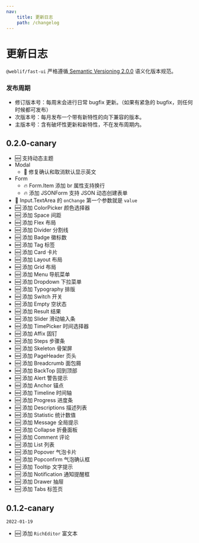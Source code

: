 ```yaml
---
nav:
    title: 更新日志
    path: /changelog
---
```


# 更新日志

`@weblif/fast-ui` 严格遵循[ Semantic Versioning 2.0.0](https://semver.org/lang/zh-CN/) 语义化版本规范。

### 发布周期

-   修订版本号：每周末会进行日常 bugfix 更新。（如果有紧急的 bugfix，则任何时候都可发布）
-   次版本号：每月发布一个带有新特性的向下兼容的版本。
-   主版本号：含有破坏性更新和新特性，不在发布周期内。

## 0.2.0-canary

- 🆕 支持动态主题
- Modal
    - 🐞 修复确认和取消默认显示英文
- Form
    - 🔥 Form.Item 添加 br 属性支持换行
    - 🔥 添加 JSONForm 支持 JSON 动态创建表单
- 🐞 Input.TextArea 的 `onChange` 第一个参数就是 `value`
- 🆕 添加 ColorPicker 颜色选择器
- 🆕 添加 Space 间距 
- 🆕 添加 Flex 布局
- 🆕 添加 Divider 分割线
- 🆕 添加 Badge 徽标数
- 🆕 添加 Tag 标签
- 🆕 添加 Card 卡片
- 🆕 添加 Layout 布局
- 🆕 添加 Grid 布局
- 🆕 添加 Menu 导航菜单
- 🆕 添加 Dropdown 下拉菜单
- 🆕 添加 Typography 排版
- 🆕 添加 Switch 开关
- 🆕 添加 Empty 空状态
- 🆕 添加 Result 结果
- 🆕 添加 Slider 滑动输入条
- 🆕 添加 TimePicker 时间选择器
- 🆕 添加 Affix 固钉
- 🆕 添加 Steps 步骤条
- 🆕 添加 Skeleton 骨架屏
- 🆕 添加 PageHeader 页头
- 🆕 添加 Breadcrumb 面包屑
- 🆕 添加 BackTop 回到顶部
- 🆕 添加 Alert 警告提示
- 🆕 添加 Anchor 锚点
- 🆕 添加 Timeline 时间轴
- 🆕 添加 Progress 进度条
- 🆕 添加 Descriptions 描述列表
- 🆕 添加 Statistic 统计数值 
- 🆕 添加 Message 全局提示
- 🆕 添加 Collapse 折叠面板
- 🆕 添加 Comment 评论
- 🆕 添加 List 列表 
- 🆕 添加 Popover 气泡卡片
- 🆕 添加 Popconfirm 气泡确认框
- 🆕 添加 Tooltip 文字提示
- 🆕 添加 Notification 通知提醒框
- 🆕 添加 Drawer 抽屉
- 🆕 添加 Tabs 标签页

## 0.1.2-canary

`2022-01-19`

-   🆕 添加 `RichEditor` 富文本
